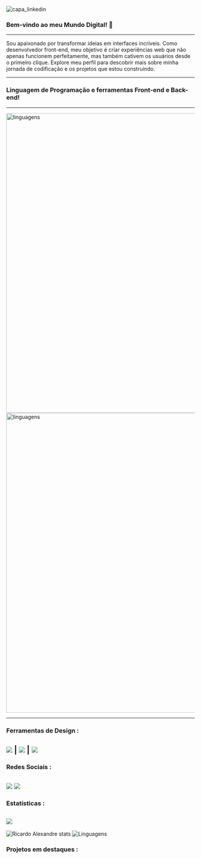 
![capa_linkedin](https://github.com/RicardoAlexandrejs/ricardoalexandrejs/assets/158041416/bf36a75a-023b-4fde-ae1e-fd4cd44ebf4f)

### Bem-vindo ao meu Mundo Digital! 👋 
---
Sou apaixonado por transformar ideias em interfaces incríveis. Como desenvolvedor front-end, meu objetivo é criar experiências web que não apenas funcionem perfeitamente, mas também cativem os usuários desde o primeiro clique. Explore meu perfil para descobrir mais sobre minha jornada de codificação e os projetos que estou construindo.

---
### Linguagem de Programação e ferramentas Front-end e Back-end!
---
<img src="https://mir-s3-cdn-cf.behance.net/project_modules/max_1200/0a140a191220227.65c7bc912c091.png" alt="linguagens" width="800px">
<img src="https://mir-s3-cdn-cf.behance.net/project_modules/max_1200/127b5e191220227.65c7bc912cd48.png" alt="linguagens" width="800px">

---
### Ferramentas de Design :

<img src="https://aleen42.github.io/badges/src/illustrator.svg"> | <img src="https://aleen42.github.io/badges/src/photoshop.svg"> | <img src="https://aleen42.github.io/badges/src/after_effects.svg">
---

### Redes Sociais :

<a href="https://www.linkedin.com/in/ricardoalexandrejs/" target="blank"> <img src="https://img.shields.io/badge/LinkedIn-0077B5?style=for-the-badge&logo=linkedin&logoColor=white"></a>
<a href="https://www.behance.net/RicardoAjdesigner" target="blank"> <img src="https://img.shields.io/badge/Behance-0054F7?style=for-the-badge&logo=behance&logoColor=white"></a>
---
### Estatísticas :
![](https://komarev.com/ghpvc/?username=ricardoalexandrejs&style=flat-square&label=PERFIL-VISUALIZADO) <br>
---
![Ricardo Alexandre stats](https://github-readme-stats.vercel.app/api?username=ricardoalexandrejs&show_icons=true&theme=cobalt)
![Linguagens](https://github-readme-stats.vercel.app/api/top-langs/?username=ricardoalexandrejs&show_icons=true&theme=cobalt)


### Projetos em destaques :

